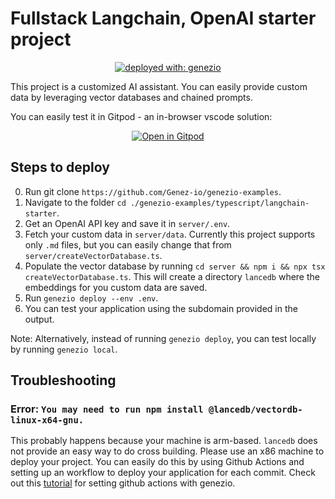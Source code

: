 # Fullstack Langchain, OpenAI starter project

<div align="center">

[![deployed with: genezio](https://img.shields.io/badge/deployed_with-genezio-6742c1.svg?labelColor=62C353&style=flat)](https://github.com/genez-io/genezio)

</div>

This project is a customized AI assistant. You can easily provide custom data by leveraging vector databases and chained prompts.

You can easily test it in Gitpod - an in-browser vscode solution:

<div align="center">

[![Open in Gitpod](https://gitpod.io/button/open-in-gitpod.svg)](https://gitpod.io/#https://github.com/Genez-io/genezio-examples)

</div>

## Steps to deploy

0. Run git clone `https://github.com/Genez-io/genezio-examples`.
1. Navigate to the folder `cd ./genezio-examples/typescript/langchain-starter`.
2. Get an OpenAI API key and save it in `server/.env`.
3. Fetch your custom data in `server/data`. Currently this project supports only `.md` files, but you can easily change that from `server/createVectorDatabase.ts`.
4. Populate the vector database by running `cd server && npm i && npx tsx createVectorDatabase.ts`. This will create a directory `lancedb` where the embeddings for you custom data are saved.
5. Run `genezio deploy --env .env`.
6. You can test your application using the subdomain provided in the output.

Note: Alternatively, instead of running `genezio deploy`, you can test locally by running `genezio local`.

## Troubleshooting

### Error: `You may need to run npm install @lancedb/vectordb-linux-x64-gnu.`

This probably happens because your machine is arm-based.
`lancedb` does not provide an easy way to do cross building.
Please use an x86 machine to deploy your project.
You can easily do this by using Github Actions and setting up an workflow to deploy your application for each commit.
Check out this [tutorial](https://genezio.com/docs/integrations/github-action/) for setting github actions with genezio.
